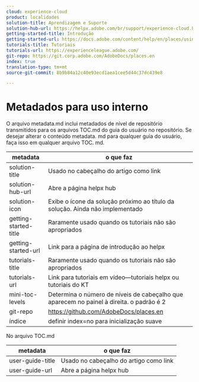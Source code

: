 ```yaml
---
cloud: experience-cloud
product: localidades
solution-title: Aprendizagem e Suporte
solution-hub-url: https://helpx.adobe.com/br/support/experience-cloud.html
getting-started-title: Introdução
getting-started-url: https://docs.adobe.com/content/help/en/places/using/getting-started.html
tutorials-title: Tutoriais
tutorials-url: https://experienceleague.adobe.com/
git-repo: https://git.corp.adobe.com/AdobeDocs/places.en
index: true
translation-type: tm+mt
source-git-commit: 8b9b84a12c40e93ecd1aea1cee5d44c37dc439e8

---
```



<!-- We need better links for Getting Started and Tutorials. We can do this after we hit stage -->

# Metadados para uso interno

O arquivo metadata.md inclui metadados de nível de repositório transmitidos para os arquivos TOC.md do guia do usuário no repositório. Se desejar alterar o conteúdo metadata. md para qualquer guia do usuário, faça isso em qualquer arquivo TOC. md.

| metadata | o que faz |
|--- |--- |
| solution-title | Usado no cabeçalho do artigo como link |
| solution-hub-url | Abre a página helpx hub |
| solution-icon | Exibe o ícone da solução próximo ao título da solução. Ainda não implementado |
| getting-started-title | Raramente usado quando os tutoriais não são apropriados |
| getting-started-url | Link para a página de introdução ao helpx |
| tutorials-title | Raramente usado quando os tutoriais não são apropriados |
| tutorials-url | Link para tutoriais em vídeo—tutoriais helpx ou tutoriais do KT |
| mini-toc-levels | Determina o número de níveis de cabeçalho que aparecem no painel à direita. o padrão é 2 |
| git-repo | https://github.com/AdobeDocs/places.en |
| índice | definir index=no para inicialização suave |

No arquivo TOC.md

| metadata | o que faz |
|--- |--- |
| user-guide-title | Usado no cabeçalho do artigo como link |
| user-guide-url | Abre a página helpx hub |
